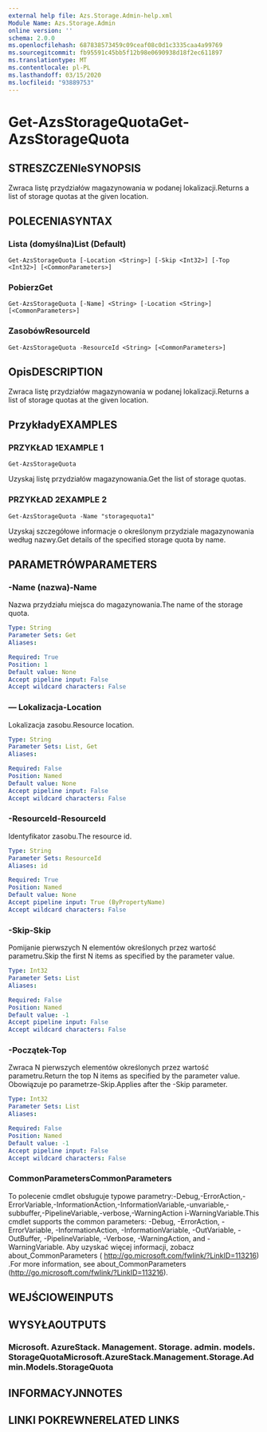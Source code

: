 ```yaml
---
external help file: Azs.Storage.Admin-help.xml
Module Name: Azs.Storage.Admin
online version: ''
schema: 2.0.0
ms.openlocfilehash: 687838573459c09ceaf08c0d1c3335caa4a99769
ms.sourcegitcommit: fb95591c45bb5f12b98e0690938d18f2ec611897
ms.translationtype: MT
ms.contentlocale: pl-PL
ms.lasthandoff: 03/15/2020
ms.locfileid: "93889753"
---
```

# <span data-ttu-id="53e33-101">Get-AzsStorageQuota</span><span class="sxs-lookup"><span data-stu-id="53e33-101">Get-AzsStorageQuota</span></span>

## <span data-ttu-id="53e33-102">STRESZCZENIe</span><span class="sxs-lookup"><span data-stu-id="53e33-102">SYNOPSIS</span></span>
<span data-ttu-id="53e33-103">Zwraca listę przydziałów magazynowania w podanej lokalizacji.</span><span class="sxs-lookup"><span data-stu-id="53e33-103">Returns a list of storage quotas at the given location.</span></span>

## <span data-ttu-id="53e33-104">POLECENIA</span><span class="sxs-lookup"><span data-stu-id="53e33-104">SYNTAX</span></span>

### <span data-ttu-id="53e33-105">Lista (domyślna)</span><span class="sxs-lookup"><span data-stu-id="53e33-105">List (Default)</span></span>
```
Get-AzsStorageQuota [-Location <String>] [-Skip <Int32>] [-Top <Int32>] [<CommonParameters>]
```

### <span data-ttu-id="53e33-106">Pobierz</span><span class="sxs-lookup"><span data-stu-id="53e33-106">Get</span></span>
```
Get-AzsStorageQuota [-Name] <String> [-Location <String>] [<CommonParameters>]
```

### <span data-ttu-id="53e33-107">Zasobów</span><span class="sxs-lookup"><span data-stu-id="53e33-107">ResourceId</span></span>
```
Get-AzsStorageQuota -ResourceId <String> [<CommonParameters>]
```

## <span data-ttu-id="53e33-108">Opis</span><span class="sxs-lookup"><span data-stu-id="53e33-108">DESCRIPTION</span></span>
<span data-ttu-id="53e33-109">Zwraca listę przydziałów magazynowania w podanej lokalizacji.</span><span class="sxs-lookup"><span data-stu-id="53e33-109">Returns a list of storage quotas at the given location.</span></span>

## <span data-ttu-id="53e33-110">Przykłady</span><span class="sxs-lookup"><span data-stu-id="53e33-110">EXAMPLES</span></span>

### <span data-ttu-id="53e33-111">PRZYKŁAD 1</span><span class="sxs-lookup"><span data-stu-id="53e33-111">EXAMPLE 1</span></span>
```
Get-AzsStorageQuota
```

<span data-ttu-id="53e33-112">Uzyskaj listę przydziałów magazynowania.</span><span class="sxs-lookup"><span data-stu-id="53e33-112">Get the list of storage quotas.</span></span>

### <span data-ttu-id="53e33-113">PRZYKŁAD 2</span><span class="sxs-lookup"><span data-stu-id="53e33-113">EXAMPLE 2</span></span>
```
Get-AzsStorageQuota -Name "storagequota1"
```

<span data-ttu-id="53e33-114">Uzyskaj szczegółowe informacje o określonym przydziale magazynowania według nazwy.</span><span class="sxs-lookup"><span data-stu-id="53e33-114">Get details of the specified storage quota by name.</span></span>

## <span data-ttu-id="53e33-115">PARAMETRÓW</span><span class="sxs-lookup"><span data-stu-id="53e33-115">PARAMETERS</span></span>

### <span data-ttu-id="53e33-116">-Name (nazwa)</span><span class="sxs-lookup"><span data-stu-id="53e33-116">-Name</span></span>
<span data-ttu-id="53e33-117">Nazwa przydziału miejsca do magazynowania.</span><span class="sxs-lookup"><span data-stu-id="53e33-117">The name of the storage quota.</span></span>

```yaml
Type: String
Parameter Sets: Get
Aliases:

Required: True
Position: 1
Default value: None
Accept pipeline input: False
Accept wildcard characters: False
```

### <span data-ttu-id="53e33-118">— Lokalizacja</span><span class="sxs-lookup"><span data-stu-id="53e33-118">-Location</span></span>
<span data-ttu-id="53e33-119">Lokalizacja zasobu.</span><span class="sxs-lookup"><span data-stu-id="53e33-119">Resource location.</span></span>

```yaml
Type: String
Parameter Sets: List, Get
Aliases:

Required: False
Position: Named
Default value: None
Accept pipeline input: False
Accept wildcard characters: False
```

### <span data-ttu-id="53e33-120">-ResourceId</span><span class="sxs-lookup"><span data-stu-id="53e33-120">-ResourceId</span></span>
<span data-ttu-id="53e33-121">Identyfikator zasobu.</span><span class="sxs-lookup"><span data-stu-id="53e33-121">The resource id.</span></span>

```yaml
Type: String
Parameter Sets: ResourceId
Aliases: id

Required: True
Position: Named
Default value: None
Accept pipeline input: True (ByPropertyName)
Accept wildcard characters: False
```

### <span data-ttu-id="53e33-122">-Skip</span><span class="sxs-lookup"><span data-stu-id="53e33-122">-Skip</span></span>
<span data-ttu-id="53e33-123">Pomijanie pierwszych N elementów określonych przez wartość parametru.</span><span class="sxs-lookup"><span data-stu-id="53e33-123">Skip the first N items as specified by the parameter value.</span></span>

```yaml
Type: Int32
Parameter Sets: List
Aliases:

Required: False
Position: Named
Default value: -1
Accept pipeline input: False
Accept wildcard characters: False
```

### <span data-ttu-id="53e33-124">-Początek</span><span class="sxs-lookup"><span data-stu-id="53e33-124">-Top</span></span>
<span data-ttu-id="53e33-125">Zwraca N pierwszych elementów określonych przez wartość parametru.</span><span class="sxs-lookup"><span data-stu-id="53e33-125">Return the top N items as specified by the parameter value.</span></span>
<span data-ttu-id="53e33-126">Obowiązuje po parametrze-Skip.</span><span class="sxs-lookup"><span data-stu-id="53e33-126">Applies after the -Skip parameter.</span></span>

```yaml
Type: Int32
Parameter Sets: List
Aliases:

Required: False
Position: Named
Default value: -1
Accept pipeline input: False
Accept wildcard characters: False
```

### <span data-ttu-id="53e33-127">CommonParameters</span><span class="sxs-lookup"><span data-stu-id="53e33-127">CommonParameters</span></span>
<span data-ttu-id="53e33-128">To polecenie cmdlet obsługuje typowe parametry:-Debug,-ErrorAction,-ErrorVariable,-InformationAction,-InformationVariable,-unvariable,-subbuffer,-PipelineVariable,-verbose,-WarningAction i-WarningVariable.</span><span class="sxs-lookup"><span data-stu-id="53e33-128">This cmdlet supports the common parameters: -Debug, -ErrorAction, -ErrorVariable, -InformationAction, -InformationVariable, -OutVariable, -OutBuffer, -PipelineVariable, -Verbose, -WarningAction, and -WarningVariable.</span></span> <span data-ttu-id="53e33-129">Aby uzyskać więcej informacji, zobacz about_CommonParameters ( http://go.microsoft.com/fwlink/?LinkID=113216) .</span><span class="sxs-lookup"><span data-stu-id="53e33-129">For more information, see about_CommonParameters (http://go.microsoft.com/fwlink/?LinkID=113216).</span></span>

## <span data-ttu-id="53e33-130">WEJŚCIOWE</span><span class="sxs-lookup"><span data-stu-id="53e33-130">INPUTS</span></span>

## <span data-ttu-id="53e33-131">WYSYŁA</span><span class="sxs-lookup"><span data-stu-id="53e33-131">OUTPUTS</span></span>

### <span data-ttu-id="53e33-132">Microsoft. AzureStack. Management. Storage. admin. models. StorageQuota</span><span class="sxs-lookup"><span data-stu-id="53e33-132">Microsoft.AzureStack.Management.Storage.Admin.Models.StorageQuota</span></span>

## <span data-ttu-id="53e33-133">INFORMACYJN</span><span class="sxs-lookup"><span data-stu-id="53e33-133">NOTES</span></span>

## <span data-ttu-id="53e33-134">LINKI POKREWNE</span><span class="sxs-lookup"><span data-stu-id="53e33-134">RELATED LINKS</span></span>
